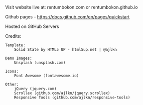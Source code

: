 Visit website live at: rentumbokon.com or rentumbokon.github.io

Github pages - https://docs.github.com/en/pages/quickstart

Hosted on GitHub Servers

Credits:

	Template:
		Solid State by HTML5 UP - html5up.net | @ajlkn

	Demo Images:
		Unsplash (unsplash.com)

	Icons:
		Font Awesome (fontawesome.io)

	Other:
		jQuery (jquery.com)
		Scrollex (github.com/ajlkn/jquery.scrollex)
		Responsive Tools (github.com/ajlkn/responsive-tools)